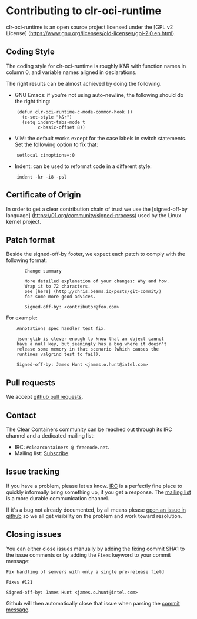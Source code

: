 # Contributing to clr-oci-runtime

clr-oci-runtime is an open source project licensed under the [GPL v2 License] (https://www.gnu.org/licenses/old-licenses/gpl-2.0.en.html).

## Coding Style

The coding style for clr-oci-runtime is roughly K&R with function names in
column 0, and variable names aligned in declarations.

The right results can be almost achieved by doing the following.

* GNU Emacs: if you're not using auto-newline, the following should do the right thing:

```
	(defun clr-oci-runtime-c-mode-common-hook ()
	  (c-set-style "k&r")
	  (setq indent-tabs-mode t
	        c-basic-offset 8))
```

* VIM: the default works except for the case labels in switch statements.  Set the following option to fix that:

```
	setlocal cinoptions=:0
```

* Indent: can be used to reformat code in a different style:

```
	indent -kr -i8 -psl
```

## Certificate of Origin

In order to get a clear contribution chain of trust we use the [signed-off-by language] (https://01.org/community/signed-process)
used by the Linux kernel project.

## Patch format

Beside the signed-off-by footer, we expect each patch to comply with the following format:

```
       Change summary

       More detailed explanation of your changes: Why and how.
       Wrap it to 72 characters.
       See [here] (http://chris.beams.io/posts/git-commit/)
       for some more good advices.

       Signed-off-by: <contributor@foo.com>
```

For example:

```
	Annotations spec handler test fix.
    
	json-glib is clever enough to know that an object cannot
	have a null key, but seemingly has a bug where it doesn't
	release some memory in that scenario (which causes the
	runtimes valgrind test to fail).
    
	Signed-off-by: James Hunt <james.o.hunt@intel.com>
```

## Pull requests

We accept [github pull requests](https://github.com/01org/clr-oci-runtime/pulls).

## Contact

The Clear Containers community can be reached out through its IRC channel and a
dedicated mailing list:

* IRC: `#clearcontainers @ freenode.net`.
* Mailing list: [Subscribe](https://lists.01.org/mailman/listinfo/cc-devel).

## Issue tracking

If you have a problem, please let us know. [IRC](#contact) is a perfectly fine place to quickly
informally bring something up, if you get a response.
The [mailing list](https://lists.01.org/mailman/listinfo/cc-devel) is a more durable
communication channel.

If it's a bug not already documented, by all means please [open an
issue in github](https://github.com/01org/clr-oci-runtime/issues/new) so we all get
visibility on the problem and work toward resolution.

## Closing issues

You can either close issues manually by adding the fixing commit SHA1 to the issue
comments or by adding the `Fixes` keyword to your commit message:

```
Fix handling of semvers with only a single pre-release field

Fixes #121

Signed-off-by: James Hunt <james.o.hunt@intel.com>
```

Github will then automatically close that issue when parsing the
[commit message](https://help.github.com/articles/closing-issues-via-commit-messages/).